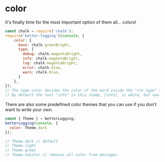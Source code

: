 # color

It's finally time for the most important option of them all... colors!

```javascript
const chalk = require('chalk');
require('better-logging')(console, {
    color: {
      base: chalk.greenBright,
      type: {
        debug: chalk.magentaBright,
        info: chalk.magentaBright,
        log: chalk.magentaBright,
        error: chalk.blue,
        warn: chalk.blue,
      }
    },
});
// The type color decides the color of the word inside the "ctx.type" stamp.
// By default the text "info" in this stamp, [info], is white, but now it can be any color you want (or that your terminal supports) :)
```

There are also some predefined color themes that you can use if you don't want to write your own.

```javascript
const { Theme } = betterLogging;
betterLogging(console, {
  color: Theme.dark
});

// Theme.dark // default
// Theme.light
// Theme.green
// Theme.noColor // removes all color from messages
```
